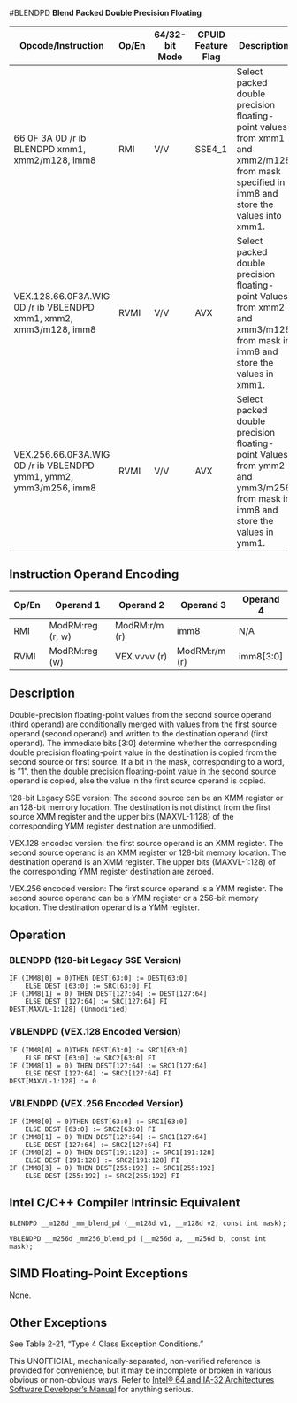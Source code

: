 #BLENDPD
**Blend Packed Double Precision Floating**

| Opcode/Instruction                                                | Op/En | 64/32-bit Mode | CPUID Feature Flag | Description                                                                                                                              |
| ----------------------------------------------------------------- | ----- | -------------- | ------------------ | ---------------------------------------------------------------------------------------------------------------------------------------- |
| 66 0F 3A 0D /r ib BLENDPD xmm1, xmm2/m128, imm8                   | RMI   | V/V            | SSE4_1             | Select packed double precision floating-point values from xmm1 and xmm2/m128 from mask specified in imm8 and store the values into xmm1. |
| VEX.128.66.0F3A.WIG 0D /r ib VBLENDPD xmm1, xmm2, xmm3/m128, imm8 | RVMI  | V/V            | AVX                | Select packed double precision floating-point Values from xmm2 and xmm3/m128 from mask in imm8 and store the values in xmm1.             |
| VEX.256.66.0F3A.WIG 0D /r ib VBLENDPD ymm1, ymm2, ymm3/m256, imm8 | RVMI  | V/V            | AVX                | Select packed double precision floating-point Values from ymm2 and ymm3/m256 from mask in imm8 and store the values in ymm1.             |

## Instruction Operand Encoding

| Op/En | Operand 1        | Operand 2     | Operand 3     | Operand 4 |
| ----- | ---------------- | ------------- | ------------- | --------- |
| RMI   | ModRM:reg (r, w) | ModRM:r/m (r) | imm8          | N/A       |
| RVMI  | ModRM:reg (w)    | VEX.vvvv (r)  | ModRM:r/m (r) | imm8[3:0] |

## Description

Double-precision floating-point values from the second source operand (third operand) are conditionally merged with values from the first source operand (second operand) and written to the destination operand (first operand). The immediate bits [3:0] determine whether the corresponding double precision floating-point value in the destination is copied from the second source or first source. If a bit in the mask, corresponding to a word, is ”1”, then the double precision floating-point value in the second source operand is copied, else the value in the first source operand is copied.

128-bit Legacy SSE version: The second source can be an XMM register or an 128-bit memory location. The destination is not distinct from the first source XMM register and the upper bits (MAXVL-1:128) of the corresponding YMM register destination are unmodified.

VEX.128 encoded version: the first source operand is an XMM register. The second source operand is an XMM register or 128-bit memory location. The destination operand is an XMM register. The upper bits (MAXVL-1:128) of the corresponding YMM register destination are zeroed.

VEX.256 encoded version: The first source operand is a YMM register. The second source operand can be a YMM register or a 256-bit memory location. The destination operand is a YMM register.

## Operation

### BLENDPD (128-bit Legacy SSE Version)

```
IF (IMM8[0] = 0)THEN DEST[63:0] := DEST[63:0]
    ELSE DEST [63:0] := SRC[63:0] FI
IF (IMM8[1] = 0) THEN DEST[127:64] := DEST[127:64]
    ELSE DEST [127:64] := SRC[127:64] FI
DEST[MAXVL-1:128] (Unmodified)

```

### VBLENDPD (VEX.128 Encoded Version)

```
IF (IMM8[0] = 0)THEN DEST[63:0] := SRC1[63:0]
    ELSE DEST [63:0] := SRC2[63:0] FI
IF (IMM8[1] = 0) THEN DEST[127:64] := SRC1[127:64]
    ELSE DEST [127:64] := SRC2[127:64] FI
DEST[MAXVL-1:128] := 0

```

### VBLENDPD (VEX.256 Encoded Version)

```
IF (IMM8[0] = 0)THEN DEST[63:0] := SRC1[63:0]
    ELSE DEST [63:0] := SRC2[63:0] FI
IF (IMM8[1] = 0) THEN DEST[127:64] := SRC1[127:64]
    ELSE DEST [127:64] := SRC2[127:64] FI
IF (IMM8[2] = 0) THEN DEST[191:128] := SRC1[191:128]
    ELSE DEST [191:128] := SRC2[191:128] FI
IF (IMM8[3] = 0) THEN DEST[255:192] := SRC1[255:192]
    ELSE DEST [255:192] := SRC2[255:192] FI

```

## Intel C/C++ Compiler Intrinsic Equivalent

```
BLENDPD __m128d _mm_blend_pd (__m128d v1, __m128d v2, const int mask);

```

```
VBLENDPD __m256d _mm256_blend_pd (__m256d a, __m256d b, const int mask);

```

## SIMD Floating-Point Exceptions

None.

## Other Exceptions

See Table 2-21, “Type 4 Class Exception Conditions.”

This UNOFFICIAL, mechanically-separated, non-verified reference is provided for convenience, but it may be
incomplete or broken in various obvious or non-obvious
ways. Refer to [Intel® 64 and IA-32 Architectures Software Developer’s Manual](https://software.intel.com/en-us/download/intel-64-and-ia-32-architectures-sdm-combined-volumes-1-2a-2b-2c-2d-3a-3b-3c-3d-and-4) for anything serious.
